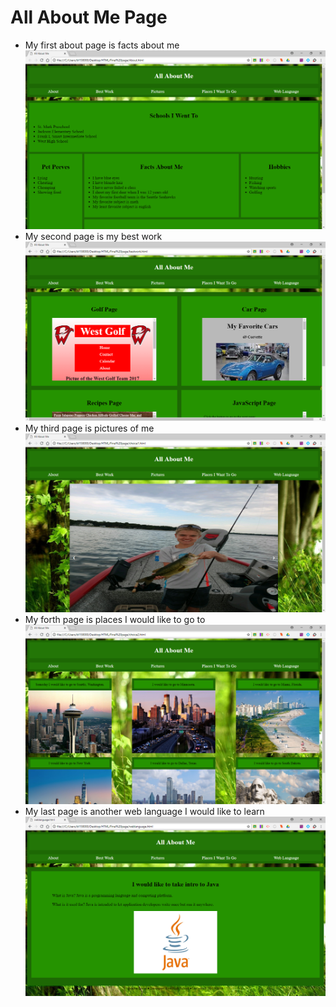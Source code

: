 <h1>All About Me Page</h1>

<ul>
<li>My first about page is facts about me</li>
<img src="images/page1.PNG">
<li>My second page is my best work</li>
<img src="images/page2.PNG">
<li>My third page is pictures of me</li>
<img src="images/page3.PNG">
<li>My forth page is places I would like to go to</li>
<img src="images/page4.PNG">
<li>My last page is another web language I would like to learn</li>
<img src="images/page5.PNG">
</ul>
